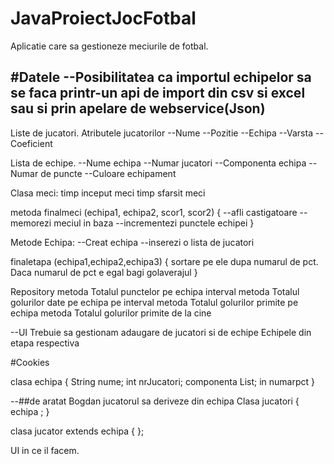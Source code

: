 # JavaProiectJocFotbal
Aplicatie care sa gestioneze meciurile de fotbal.

#Datele
--Posibilitatea ca importul echipelor sa se faca printr-un api de import din csv si excel sau si prin apelare de webservice(Json)
--
Liste de jucatori. 
Atributele jucatorilor
--Nume
--Pozitie
--Echipa
--Varsta
--Coeficient


Lista de echipe.
--Nume echipa
--Numar jucatori
--Componenta echipa 
--Numar de puncte
--Culoare echipament

Clasa meci:
timp inceput meci 
timp sfarsit meci

metoda  finalmeci (echipa1, echipa2, scor1, scor2)
{
--afli castigatoare
--memorezi meciul in baza
--incrementezi punctele echipei
}



Metode Echipa:
--Creat echipa
--inserezi o lista de jucatori 



finaletapa (echipa1,echipa2,echipa3)
{
sortare pe ele dupa numarul de pct. Daca numarul de pct e egal bagi golaverajul
}

Repository
metoda Totalul punctelor pe echipa  interval
metoda Totalul golurilor date pe echipa pe interval
metoda Totalul golurilor primite pe echipa
metoda Totalul golurilor primite de la cine 



--UI
Trebuie sa gestionam adaugare de jucatori si de echipe
Echipele din etapa respectiva


#Cookies 
 


clasa echipa {
String nume;
int  nrJucatori;
componenta List<jucatori>;
in numarpct
}

--##de aratat Bogdan  jucatorul sa deriveze din echipa 
Clasa jucatori
{
echipa ;
}


clasa jucator extends echipa 
{
};

UI in ce il facem.
